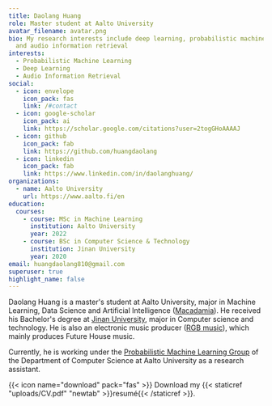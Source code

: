 ```yaml
---
title: Daolang Huang
role: Master student at Aalto University
avatar_filename: avatar.png
bio: My research interests include deep learning, probabilistic machine learning
  and audio information retrieval
interests:
  - Probabilistic Machine Learning
  - Deep Learning
  - Audio Information Retrieval
social:
  - icon: envelope
    icon_pack: fas
    link: /#contact
  - icon: google-scholar
    icon_pack: ai
    link: https://scholar.google.com/citations?user=2togGHoAAAAJ
  - icon: github
    icon_pack: fab
    link: https://github.com/huangdaolang
  - icon: linkedin
    icon_pack: fab
    link: https://www.linkedin.com/in/daolanghuang/
organizations:
  - name: Aalto University
    url: https://www.aalto.fi/en
education:
  courses:
    - course: MSc in Machine Learning
      institution: Aalto University
      year: 2022
    - course: BSc in Computer Science & Technology
      institution: Jinan University
      year: 2020
email: huangdaolang810@gmail.com
superuser: true
highlight_name: false
---
```

Daolang Huang is a master's student at Aalto University, major in Machine Learning, Data Science and Artificial Intelligence ([Macadamia](https://into.aalto.fi/display/enccis/Machine+Learning%2C+Data+Science+and+Artificial+Intelligence+%28Macadamia%29+2020-2022)). He received his Bachelor's degree at [Jinan University](https://www.jnu.edu.cn/), major in Computer science and technology. He is also an electronic music producer ([RGB music](https://open.spotify.com/artist/3DYsLJGSYlawMe16NpyhlA?si=1qwBZJ9iT6O9ne06Kw1tyQ&dl_branch=1)), which mainly produces Future House music.

Currently, he is working under the [Probabilistic Machine Learning Group](https://research.cs.aalto.fi/pml/) of the Department of Computer Science at Aalto University as a research assistant.

{{< icon name="download" pack="fas" >}} Download my {{< staticref "uploads/CV.pdf" "newtab" >}}resumé{{< /staticref >}}.